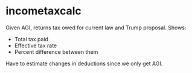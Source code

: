 # incometaxcalc

Given AGI, returns tax owed for current law and Trump proposal. Shows:
* Total tax paid
* Effective tax rate
* Percent difference between them

Have to estimate changes in deductions since we only get AGI.

